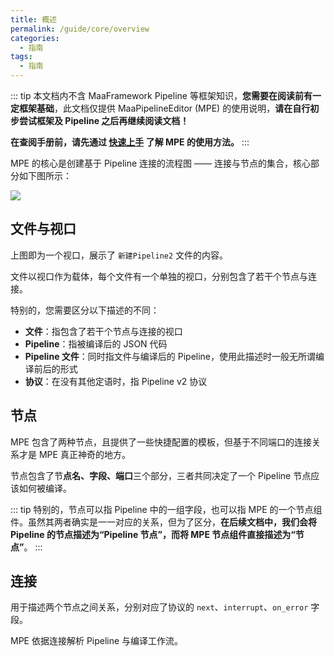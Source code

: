 ```yaml
---
title: 概述
permalink: /guide/core/overview
categories:
  - 指南
tags:
  - 指南
---
```


::: tip
本文档内不含 MaaFramework Pipeline 等框架知识，**您需要在阅读前有一定框架基础**，此文档仅提供 MaaPipelineEditor (MPE) 的使用说明，**请在自行初步尝试框架及 Pipeline 之后再继续阅读文档！**

**在查阅手册前，请先通过 [快速上手](/guide/start/quick-start) 了解 MPE 的使用方法。**
:::

MPE 的核心是创建基于 Pipeline 连接的流程图 —— 连接与节点的集合，核心部分如下图所示：

![](/images/core/术语.png)

## 文件与视口

上图即为一个视口，展示了 `新建Pipeline2` 文件的内容。

文件以视口作为载体，每个文件有一个单独的视口，分别包含了若干个节点与连接。

特别的，您需要区分以下描述的不同：

- **文件**：指包含了若干个节点与连接的视口
- **Pipeline**：指被编译后的 JSON 代码
- **Pipeline 文件**：同时指文件与编译后的 Pipeline，使用此描述时一般无所谓编译前后的形式
- **协议**：在没有其他定语时，指 Pipeline v2 协议

## 节点

MPE 包含了两种节点，且提供了一些快捷配置的模板，但基于不同端口的连接关系才是 MPE 真正神奇的地方。

节点包含了节**点名、字段、端口**三个部分，三者共同决定了一个 Pipeline 节点应该如何被编译。

::: tip
特别的，节点可以指 Pipeline 中的一组字段，也可以指 MPE 的一个节点组件。虽然其两者确实是一一对应的关系，但为了区分，**在后续文档中，我们会将 Pipeline 的节点描述为“Pipeline 节点”，而将 MPE 节点组件直接描述为“节点”**。
:::

## 连接

用于描述两个节点之间关系，分别对应了协议的 `next`、`interrupt`、`on_error` 字段。

MPE 依据连接解析 Pipeline 与编译工作流。
